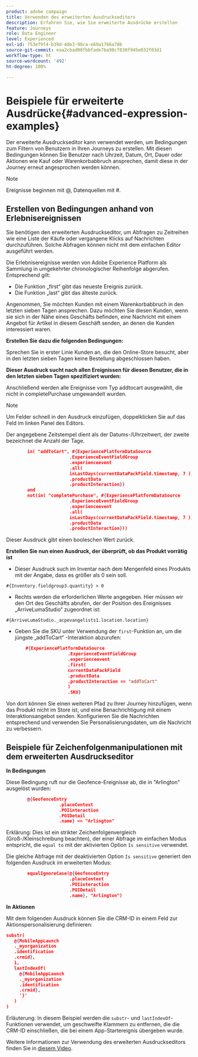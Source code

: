 ```yaml
---
product: adobe campaign
title: Verwenden des erweiterten Ausdruckseditors
description: Erfahren Sie, wie Sie erweiterte Ausdrücke erstellen
feature: Journeys
role: Data Engineer
level: Experienced
exl-id: 753ef9f4-b39d-4de3-98ca-e69a1766a78b
source-git-commit: eaa2cbad00fbbfade7ba98cf830f945e032f03d1
workflow-type: ht
source-wordcount: '492'
ht-degree: 100%

---
```


# Beispiele für erweiterte Ausdrücke{#advanced-expression-examples}

Der erweiterte Ausdruckseditor kann verwendet werden, um Bedingungen zum Filtern von Benutzern in Ihren Journeys zu erstellen. Mit diesen Bedingungen können Sie Benutzer nach Uhrzeit, Datum, Ort, Dauer oder Aktionen wie Kauf oder Warenkorbabbruch ansprechen, damit diese in der Journey erneut angesprochen werden können.

>[!NOTE]
>
>Ereignisse beginnen mit @, Datenquellen mit #.

## Erstellen von Bedingungen anhand von Erlebnisereignissen

Sie benötigen den erweiterten Ausdruckseditor, um Abfragen zu Zeitreihen wie eine Liste der Käufe oder vergangene Klicks auf Nachrichten durchzuführen. Solche Abfragen können nicht mit dem einfachen Editor ausgeführt werden.

Die Erlebnisereignisse werden von Adobe Experience Platform als Sammlung in umgekehrter chronologischer Reihenfolge abgerufen. Entsprechend gilt:

* Die Funktion „first“ gibt das neueste Ereignis zurück.
* Die Funktion „last“ gibt das älteste zurück.

Angenommen, Sie möchten Kunden mit einem Warenkorbabbruch in den letzten sieben Tagen ansprechen. Dazu möchten Sie diesen Kunden, wenn sie sich in der Nähe eines Geschäfts befinden, eine Nachricht mit einem Angebot für Artikel in diesem Geschäft senden, an denen die Kunden interessiert waren.

**Erstellen Sie dazu die folgenden Bedingungen:**

Sprechen Sie in erster Linie Kunden an, die den Online-Store besucht, aber in den letzten sieben Tagen keine Bestellung abgeschlossen haben.

<!--**This expression looks for a specified value in a string value:**

`In (“addToCart”, #{field reference from experience event})`-->

**Dieser Ausdruck sucht nach allen Ereignissen für diesen Benutzer, die in den letzten sieben Tagen spezifiziert wurden:**

Anschließend werden alle Ereignisse vom Typ addtocart ausgewählt, die nicht in completePurchase umgewandelt wurden.

>[!NOTE]
>
>Um Felder schnell in den Ausdruck einzufügen, doppelklicken Sie auf das Feld im linken Panel des Editors.

Der angegebene Zeitstempel dient als der Datums-/Uhrzeitwert, der zweite bezeichnet die Anzahl der Tage.

```json
        in( "addToCart", #{ExperiencePlatformDataSource
                        .ExperienceEventFieldGroup
                        .experienceevent
                        .all(
                        inLastDays(currentDataPackField.timestamp, 7 ))
                        .productData
                        .productInteraction})
        and
        not(in( "completePurchase", #{ExperiencePlatformDataSource
                        .ExperienceEventFieldGroup
                        .experienceevent
                        .all(
                        inLastDays(currentDataPackField.timestamp, 7 ))
                        .productData
                        .productInteraction}))
```

Dieser Ausdruck gibt einen booleschen Wert zurück.

**Erstellen Sie nun einen Ausdruck, der überprüft, ob das Produkt vorrätig ist**

* Dieser Ausdruck such im Inventar nach dem Mengenfeld eines Produkts mit der Angabe, dass es größer als 0 sein soll.

`#{Inventory.fieldgroup3.quantity} > 0`

* Rechts werden die erforderlichen Werte angegeben. Hier müssen wir den Ort des Geschäfts abrufen, der der Position des Ereignisses „ArriveLumaStudio“ zugeordnet ist:

`#{ArriveLumaStudio._acpevangelists1.location.location}`

* Geben Sie die SKU unter Verwendung der `first`-Funktion an, um die jüngste „addToCart“ -Interaktion abzurufen:

   ```json
       #{ExperiencePlatformDataSource
                       .ExperienceEventFieldGroup
                       .experienceevent
                       .first(
                       currentDataPackField
                       .productData
                       .productInteraction == "addToCart"
                       )
                       .SKU}
   ```

Von dort können Sie einen weiteren Pfad zu Ihrer Journey hinzufügen, wenn das Produkt nicht im Store ist, und eine Benachrichtigung mit einem Interaktionsangebot senden. Konfigurieren Sie die Nachrichten entsprechend und verwenden Sie Personalisierungsdaten, um die Nachricht zu verbessern.

## Beispiele für Zeichenfolgenmanipulationen mit dem erweiterten Ausdruckseditor

**In Bedingungen**

Diese Bedingung ruft nur die Geofence-Ereignisse ab, die in &quot;Arlington&quot; ausgelöst wurden:

```json
        @{GeofenceEntry
                    .placeContext
                    .POIinteraction
                    .POIDetail
                    .name} == "Arlington"
```

Erklärung: Dies ist ein strikter Zeichenfolgenvergleich (Groß-/Kleinschreibung beachten), der einer Abfrage im einfachen Modus entspricht, die `equal to` mit der aktivierten Option `Is sensitive` verwendet.

Die gleiche Abfrage mit der deaktivierten Option `Is sensitive` generiert den folgenden Ausdruck im erweiterten Modus:

```json
        equalIgnoreCase(@{GeofenceEntry
                        .placeContext
                        .POIinteraction
                        .POIDetail
                        .name}, "Arlington")
```

**In Aktionen**

Mit dem folgenden Ausdruck können Sie die CRM-ID in einem Feld zur Aktionspersonalisierung definieren:

```json
substr(
   @{MobileAppLaunch
   ._myorganization
   .identification
   .crmid},
   1, 
   lastIndexOf(
     @{MobileAppLaunch
     ._myorganization
     .identification
     .crmid},
     '}'
   )
)
```

Erläuterung: In diesem Beispiel werden die `substr`- und `lastIndexOf`-Funktionen verwendet, um geschweifte Klammern zu entfernen, die die CRM-ID einschließen, die bei einem App-Startereignis übergeben wurde.

Weitere Informationen zur Verwendung des erweiterten Ausdruckseditors finden Sie in [diesem Video](https://experienceleague.adobe.com/docs/platform-learn/tutorials/journey-orchestration/create-a-journey.html?lang=de).
